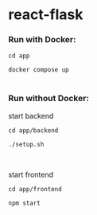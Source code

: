 # react-flask

<h3>Run with Docker:</h3>

`cd app`

`docker compose up`
<br>
<br>
<h3>Run without Docker:</h3>

start backend

`cd app/backend`

`./setup.sh`

<br>

start frontend

`cd app/frontend`

`npm start`
